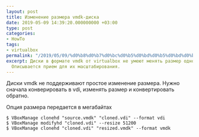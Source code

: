 ```yaml
---
layout: post
title: Изменение размера vmdk-диска
date: 2019-05-09 14:39:20.000000000 +03:00
type: post
categories:
- HowTo
tags:
- virtualbox
permalink: "/2019/05/09/%d0%b8%d0%b7%d0%bc%d0%b5%d0%bd%d0%b5%d0%bd%d0%b8%d0%b5-%d1%80%d0%b0%d0%b7%d0%bc%d0%b5%d1%80%d0%b0-vmdk-%d0%b4%d0%b8%d1%81%d0%ba%d0%b0/"
excerpt: Диски в формате vmdk от virtualbox не умеют менять размер одной командой.
  Описывается прием для их масштабирования.
---
```

Диски vmdk не поддерживают простое изменение размера. Нужно сначала конверировать в vdi, изменять размер и конвертировать обратно.

Опция размера передается в мегабайтах

```shell
$ VBoxManage clonehd "source.vmdk" "cloned.vdi" --format vdi  
$ VBoxManage modifyhd "cloned.vdi" --resize 51200  
$ VBoxManage clonehd "cloned.vdi" "resized.vmdk" --format vmdk
```

